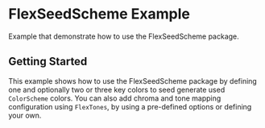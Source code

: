 # FlexSeedScheme Example

Example that demonstrate how to use the FlexSeedScheme package.

## Getting Started

This example shows how to use the FlexSeedScheme package by defining one and optionally two 
or three key colors to seed generate used `ColorScheme` colors. You can also add chroma and tone
mapping configuration using `FlexTones`, by using a pre-defined options or defining your own.
